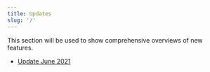 ```yaml
---
title: Updates
slug: '/'
---
```


This section will be used to show comprehensive overviews of new features.
- [Update June 2021](/2021-june)